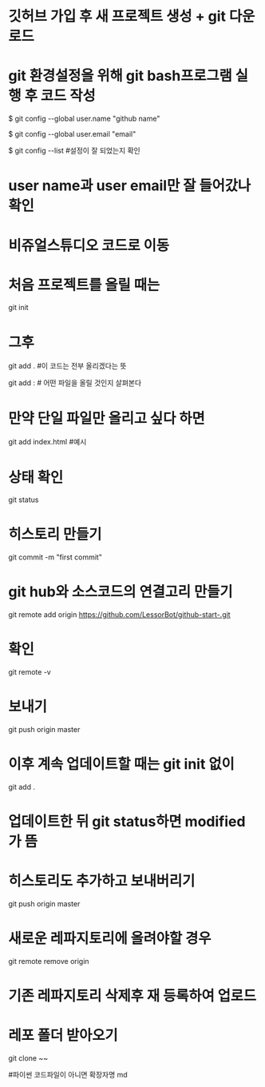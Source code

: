 # 깃허브 가입 후 새 프로젝트 생성 + git 다운로드 

# git 환경설정을 위해 git bash프로그램 실행 후 코드 작성

$ git config --global user.name "github name"

$ git config --global user.email "email"

$ git config --list  #설정이 잘 되었는지 확인

# user name과 user email만 잘 들어갔나 확인

# 비쥬얼스튜디오 코드로 이동
# 처음 프로젝트를 올릴 때는  
git init 

# 그후 

git add . #이 코드는 전부 올리겠다는 뜻

git add : # 어떤 파일을 올릴 것인지 살펴본다

# 만약 단일 파일만 올리고 싶다 하면
git add index.html #예시

#  상태 확인 
git status

#  히스토리 만들기

git commit -m "first commit" 

# git hub와 소스코드의 연결고리 만들기
git remote add origin https://github.com/LessorBot/github-start-.git

# 확인
git remote -v

# 보내기 
git push origin master

# 이후 계속 업데이트할 때는 git init 없이

git add . 

# 업데이트한 뒤 git status하면  modified 가 뜸
#  히스토리도 추가하고 보내버리기

git push origin master

# 새로운 레파지토리에 올려야할 경우
git remote remove origin 
# 기존 레파지토리 삭제후 재 등록하여 업로드

# 레포 폴더 받아오기 
git clone ~~

#파이썬 코드파일이 아니면 확장자명 md